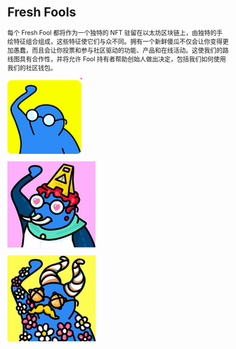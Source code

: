 # Fresh FooIs

每个 Fresh Fool 都将作为一个独特的 NFT 驻留在以太坊区块链上，由独特的手绘特征组合组成，这些特征使它们与众不同。拥有一个新鲜傻瓜不仅会让你变得更加愚蠢，而且会让你投票和参与社区驱动的功能、产品和在线活动。这使我们的路线图具有合作性，并将允许 Fool 持有者帮助创始人做出决定，包括我们如何使用我们的社区钱包。



![nft](01.png)



![nft](02.png)



![nft](03.png)
